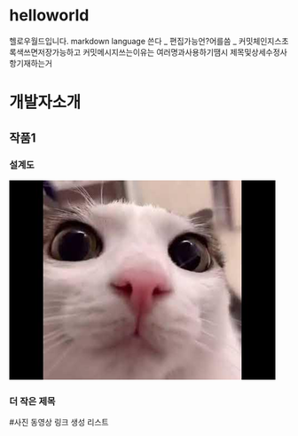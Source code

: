 # helloworld
헬로우월드입니다.
markdown language 쓴다 _ 편집가능언?어를씀 _ 커밋체인지스초록색쓰면저장가능하고 커밋메시지쓰는이유는 여러명과사용하기땜시 제목및상세수정사항기재하는거
# 개발자소개
## 작품1
### 설계도
<img src="archi.jpg"/>

### 더 작은 제목
#사진
동영상
링크 생성
리스트
